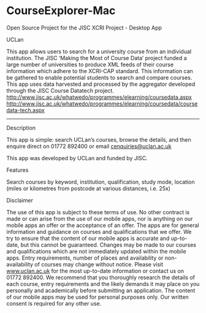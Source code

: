 CourseExplorer-Mac
==================

Open Source Project for the JISC XCRI Project - Desktop App

UCLan 

This app allows users to search for a university course from an individual institution.  The JISC ‘Making the Most of Course Data’ project funded a large number of universities to produce XML feeds of their course information which adhere to the XCRI-CAP standard.  This information can be gathered to enable potential students to search and compare courses.  This app uses data harvested and processed by the aggregator developed through the JISC Course Datatech project. 
http://www.jisc.ac.uk/whatwedo/programmes/elearning/coursedata.aspx http://www.jisc.ac.uk/whatwedo/programmes/elearning/coursedata/coursedata-tech.aspx 

____________________________________________________________________________________________________________________

Description

This app is simple: search UCLan’s courses, browse the details, and then enquire direct on 01772 892400 or email cenquiries@uclan.ac.uk 

This app was developed by UCLan and funded by JISC.

Features

Search courses by keyword, institution, qualification, study mode, location (miles or kilometres from postcode at various distances, i.e. 25x)



Disclaimer

The use of this app is subject to these terms of use. No other contract is made or can arise from the use of our mobile apps, nor is anything on our mobile apps an offer or the acceptance of an offer.
The apps are for general information and guidance on courses and qualifications that we offer. 
We try to ensure that the content of our mobile apps is accurate and up-to-date, but this cannot be guaranteed. Changes may be made to our courses and qualifications which are not immediately updated within the mobile apps. Entry requirements, number of places and availability or non-availability of courses may change without notice. Please visit www.uclan.ac.uk for the most up-to-date information or contact us on 01772 892400.
We recommend that you thoroughly research the details of each course, entry requirements and the likely demands it may place on you personally and academically before submitting an application.
The content of our mobile apps may be used for personal purposes only. Our written consent is required for any other use. 
